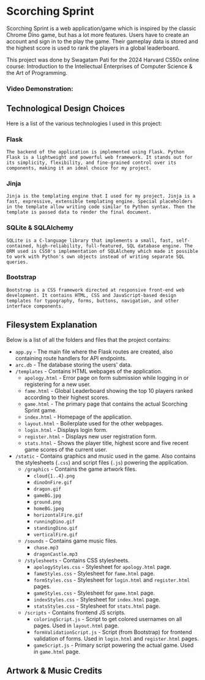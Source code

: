 # Scorching Sprint

Scorching Sprint is a web application/game which is inspired by the classic Chrome Dino game, but has a lot more features.
Users have to create an account and sign in to the play the game. Their gameplay data is stored and the highest score is used to rank the players in a global leaderboard.

This project was done by Swagatam Pati for the 2024 Harvard CS50x online course: Introduction to the Intellectual Enterprises of Computer Science & the Art of Programming.

### Video Demonstration: 

## Technological Design Choices

Here is a list of the various technologies I used in this project:

### Flask
    The backend of the application is implemented using Flask. Python Flask is a lightweight and powerful web framework. It stands out for its simplicity, flexibility, and fine-grained control over its components, making it an ideal choice for my project.

### Jinja
    Jinja is the templating engine that I used for my project. Jinja is a fast, expressive, extensible templating engine. Special placeholders in the template allow writing code similar to Python syntax. Then the template is passed data to render the final document.

### SQLite & SQLAlchemy
    SQLite is a C-language library that implements a small, fast, self-contained, high-reliability, full-featured, SQL database engine. The ORM used is CS50's implementation of SQLAlchemy which made it possible to work with Python's own objects instead of writing separate SQL queries.

### Bootstrap
    Bootstrap is a CSS framework directed at responsive front-end web development. It contains HTML, CSS and JavaScript-based design templates for typography, forms, buttons, navigation, and other interface components.

## Filesystem Explanation

Below is a list of all the folders and files that the project contains:
- `app.py` - The main file where the Flask routes are created, also containing route handlers for API endpoints.
- `arc.db` - The database storing the users' data.
- `/templates` - Contains HTML webpages of the application.
  - `apology.html` - Error page on form submission while logging in or registering for a new user.
  - `fame.html` - Global Leaderboard showing the top 10 players ranked according to their highest scores.
  - `game.html` - The primary page that contains the actual Scorching Sprint game.
  - `index.html` - Homepage of the application.
  - `layout.html` - Boilerplate used for the other webpages.
  - `login.html` - Displays login form.
  - `register.html` - Displays new user registration form.
  - `stats.html` - Shows the player title, highest score and five recent game scores of the current user.
- `/static` - Contains graphics and music used in the game. Also contains the stylesheets (`.css`) and script files (`.js`) powering the application.
  - `/graphics` - Contains the game artwork files.
    - `cloud{1..4}.png`
    - `dinoOnFire.gif`
    - `dragon.gif`
    - `gameBG.jpg`
    - `ground.png`
    - `homeBG.jpeg`
    - `horizontalFire.gif`
    - `runningDino.gif`
    - `standingDino.gif`
    - `verticalFire.gif`
  - `/sounds` - Contains game music files.
    - `chase.mp3`
    - `dragonCastle.mp3`
  - `/stylesheets` - Contains CSS stylesheets.
    - `apologyStyles.css` - Stylesheet for `apology.html` page.
    - `fameStyles.css` - Stylesheet for `fame.html` page.
    - `formStyles.css` - Stylesheet for `login.html` and `register.html` pages.
    - `gameStyles.css` - Stylesheet for `game.html` page.
    - `indexStyles.css` - Stylesheet for `index.html` page.
    - `statsStyles.css` - Stylesheet for `stats.html` page.
  - `/scripts` - Contains frontend JS scripts.
    - `coloringScript.js` - Script to get colored usernames on all pages. Used in `layout.html` page.
    - `formValidationScript.js` - Script (from Bootstrap) for frontend validation of forms. Used in `login.html` and `register.html` pages.
    - `gameScript.js` - Primary script powering the actual game. Used in `game.html` page.

## Artwork & Music Credits